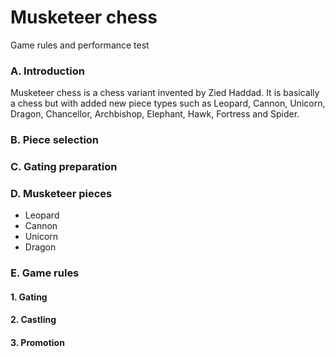# Musketeer chess
Game rules and performance test

### A. Introduction
Musketeer chess is a chess variant invented by Zied Haddad. It is basically a chess but with added new piece types such as Leopard, Cannon, Unicorn, Dragon, Chancellor, Archbishop, Elephant, Hawk, Fortress and Spider.

### B. Piece selection

### C. Gating preparation

### D. Musketeer pieces
* Leopard
* Cannon
* Unicorn
* Dragon

### E. Game rules

#### 1. Gating

#### 2. Castling

#### 3. Promotion
